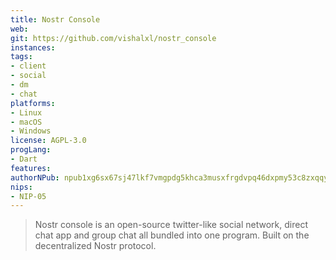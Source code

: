 ```yaml
---
title: Nostr Console
web:
git: https://github.com/vishalxl/nostr_console
instances:
tags:
- client
- social
- dm
- chat
platforms:
- Linux
- macOS
- Windows
license: AGPL-3.0
progLang:
- Dart
features:
authorNPub: npub1xg6sx67sj47lkf7vmgpdg5khca3musxfrgdvpq46dxpmy53c8zxqqy7kwr
nips:
- NIP-05
---
```


> Nostr console is an open-source twitter-like social network, direct chat app and group chat all bundled into one program. Built on the decentralized Nostr protocol.